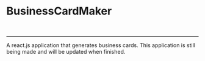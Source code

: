 <div>
  <h1> BusinessCardMaker</h1>
  <br>
   <hr>
  <p> A react.js application that generates business cards. This application is still being made and will be updated when finished. </p>
</div>
